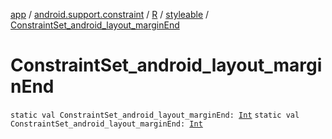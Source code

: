 [app](../../../index.md) / [android.support.constraint](../../index.md) / [R](../index.md) / [styleable](index.md) / [ConstraintSet_android_layout_marginEnd](.)

# ConstraintSet_android_layout_marginEnd

`static val ConstraintSet_android_layout_marginEnd: `[`Int`](https://kotlinlang.org/api/latest/jvm/stdlib/kotlin/-int/index.html)
`static val ConstraintSet_android_layout_marginEnd: `[`Int`](https://kotlinlang.org/api/latest/jvm/stdlib/kotlin/-int/index.html)